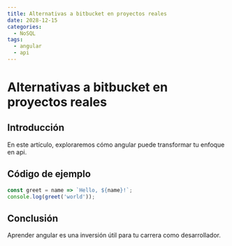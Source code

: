 ```yaml
---
title: Alternativas a bitbucket en proyectos reales
date: 2028-12-15
categories:
  - NoSQL
tags:
  - angular
  - api
---
```


# Alternativas a bitbucket en proyectos reales

## Introducción

En este artículo, exploraremos cómo angular puede transformar tu enfoque en api.

## Código de ejemplo

```javascript
const greet = name => `Hello, ${name}!`;
console.log(greet('world'));
```

## Conclusión

Aprender angular es una inversión útil para tu carrera como desarrollador.